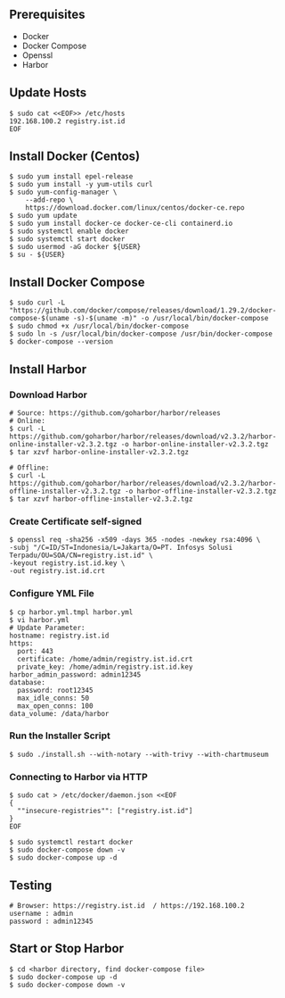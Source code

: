 ## Prerequisites
- Docker
- Docker Compose
- Openssl
- Harbor
## Update Hosts
```
$ sudo cat <<EOF>> /etc/hosts
192.168.100.2 registry.ist.id
EOF
```
## Install Docker (Centos)
```
$ sudo yum install epel-release
$ sudo yum install -y yum-utils curl
$ sudo yum-config-manager \
    --add-repo \
    https://download.docker.com/linux/centos/docker-ce.repo
$ sudo yum update
$ sudo yum install docker-ce docker-ce-cli containerd.io
$ sudo systemctl enable docker
$ sudo systemctl start docker
$ sudo usermod -aG docker ${USER}
$ su - ${USER}
```
## Install Docker Compose
```
$ sudo curl -L "https://github.com/docker/compose/releases/download/1.29.2/docker-compose-$(uname -s)-$(uname -m)" -o /usr/local/bin/docker-compose
$ sudo chmod +x /usr/local/bin/docker-compose
$ sudo ln -s /usr/local/bin/docker-compose /usr/bin/docker-compose
$ docker-compose --version
```
## Install Harbor
### Download Harbor
```
# Source: https://github.com/goharbor/harbor/releases
# Online:
$ curl -L https://github.com/goharbor/harbor/releases/download/v2.3.2/harbor-online-installer-v2.3.2.tgz -o harbor-online-installer-v2.3.2.tgz
$ tar xzvf harbor-online-installer-v2.3.2.tgz

# Offline:
$ curl -L https://github.com/goharbor/harbor/releases/download/v2.3.2/harbor-offline-installer-v2.3.2.tgz -o harbor-offline-installer-v2.3.2.tgz
$ tar xzvf harbor-offline-installer-v2.3.2.tgz
```
### Create Certificate self-signed
```
$ openssl req -sha256 -x509 -days 365 -nodes -newkey rsa:4096 \
-subj "/C=ID/ST=Indonesia/L=Jakarta/O=PT. Infosys Solusi Terpadu/OU=SOA/CN=registry.ist.id" \
-keyout registry.ist.id.key \
-out registry.ist.id.crt
```
### Configure YML File
```
$ cp harbor.yml.tmpl harbor.yml
$ vi harbor.yml
# Update Parameter:
hostname: registry.ist.id
https:
  port: 443
  certificate: /home/admin/registry.ist.id.crt
  private_key: /home/admin/registry.ist.id.key
harbor_admin_password: admin12345
database:
  password: root12345
  max_idle_conns: 50
  max_open_conns: 100
data_volume: /data/harbor
```
### Run the Installer Script
```
$ sudo ./install.sh --with-notary --with-trivy --with-chartmuseum
```
### Connecting to Harbor via HTTP
```
$ sudo cat > /etc/docker/daemon.json <<EOF
{
  ""insecure-registries"": ["registry.ist.id"]
}
EOF

$ sudo systemctl restart docker
$ sudo docker-compose down -v
$ sudo docker-compose up -d
```
## Testing
```
# Browser: https://registry.ist.id  / https://192.168.100.2
username : admin
password : admin12345
```
## Start or Stop Harbor
```
$ cd <harbor directory, find docker-compose file>
$ sudo docker-compose up -d
$ sudo docker-compose down -v
```
